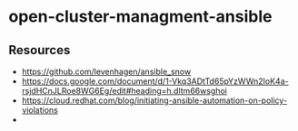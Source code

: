 # open-cluster-managment-ansible


## Resources

 * https://github.com/levenhagen/ansible_snow
 * https://docs.google.com/document/d/1-Vkq3ADtTd65pYzWWn2IoK4a-rsjdHCnJLRoe8WG6Eg/edit#heading=h.dltm66wsghoi
 * https://cloud.redhat.com/blog/initiating-ansible-automation-on-policy-violations
 * 
